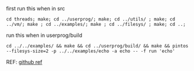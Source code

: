 first run this when in src
```
cd threads; make; cd ../userprog/; make; cd ../utils/ ; make; cd ../vm/; make ; cd ../examples/; make ; cd ../filesys/ ; make; cd ..;
```
run this when in userprog/build

```
cd ../../examples/ && make && cd ../userprog/build/ && make && pintos --filesys-size=2 -p ../../examples/echo -a echo -- -f run 'echo'
```

REF:
[github ref](https://github.com/ryantimwilson/Pintos-Project-2/blob/master/src/userprog/syscall.c)
